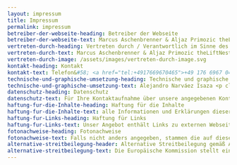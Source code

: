 ```yaml
---
layout: impressum
title: Impressum
permalink: impressum
betreiber-der-webseite-heading: Betreiber der Webseite
betreiber-der-webseite-text: Marcus Aschenbrenner & Aljaz Primozic theLiftNest GbR
vertreten-durch-heading: Vertreten durch / Verantwortlich im Sinne des Presserechtes für den Inhalt der Publikationen ist
vertreten-durch-text: Marcus Aschenbrenner & Aljaz Primozic theLiftNest GbR<br>Franklinstr. 25</br>01069 Dresden<br>Deutschland</p>
vertreten-durch-image: /assets/images/vertreten-durch-image.svg
kontakt-heading: Kontakt
kontakt-text: Telefon&#58; <a href="tel:+4917669670465">+49 176 6967 0465</a><p class="small">E-mail&#58; <a href="mailto:kontakt@theliftnest.com" target="_blank">kontakt@theliftnest.com </a></p>
technische-und-graphische-umsetzung-heading: Technische und graphische Umsetzung
technische-und-graphische-umsetzung-text: Alejandro Narváez Isaza <p class="small"><a href="https://fluorescente.design/" target="_blank">fluorescente.design</a></p>
datenschutz-heading: Datenschutz
datenschutz-text: Für Ihre Kontaktaufnahme über unsere angegebenen Kontaktdaten (E-Mail, Postadresse) gilt hinsichtlich des Datenschutzes, der Verarbeitung, Speicherung und ggf. Widerspruch unsere Datenschutzerklärung unter <a href="/datenschutz">theliftnest.com/datenschutz</a>
haftung-fur-die-Inhalte-heading: Haftung für die Inhalte
haftung-fur-die-Inhalte-text: alle Informationen und Erklärungen dieser Internetseiten sind ohne Gewähr auf Vollständigkeit und Richtigkeit.
haftung-fur-Links-heading: Haftung für Links
haftung-fur-Links-text: Unser Angebot enthält Links zu externen Webseiten Dritter, auf deren Inhalte wir keinen Einfluss haben. Deshalb können wir für diese fremden Inhalte auch keine Gewähr übernehmen. Für die Inhalte der verlinkten Seiten ist stets der jeweilige Anbieter oder Betreiber der Seiten verantwortlich. Die verlinkten Seiten wurden zum Zeitpunkt der Verlinkung auf mögliche Rechtsverstöße überprüft. Rechtswidrige Inhalte waren zum Zeitpunkt der Verlinkung nicht erkennbar.<p class="small">Eine permanente inhaltliche Kontrolle der verlinkten Seiten ist jedoch ohne konkrete Anhaltspunkte einer Rechtsverletzung nicht zumutbar. Bei Bekanntwerden von Rechtsverletzungen werden wir derartige Links umgehend entfernen.</p>
fotonachweise-heading: Fotonachweise
fotonachweise-text: Falls nicht anders angegeben, stammen die auf dieser Internetpräsenz veröffentlichten Abbildungen dem Archiv von theLiftNest.<p class="small">Eine Verwendung ohne ausdrückliche schriftliche Genehmigung ist bis auf Weiteres nicht gestattet.</p>
alternative-streitbeilegung-header: Alternative Streitbeilegung gemäß Art, 14 Abs. 1ODR-VO und § 36
alternative-streitbeilegung-text: Die Europäische Kommission stellt eine Plattform zur Online-Streitbeilegung (OS) bereit, die Sie unter <a href="http://ec.europa.eu/consumers/odr/" target="_blank">http://ec.europa.eu/consumers/odr/</a> finden. Zur Teilnahme an einem streitbeilegungswerfahren vor einer Vebraucherschlichtungsstelle sind wir nicht verpflichtet und nicht bereit.
---
```

